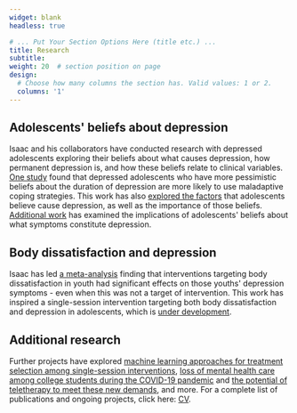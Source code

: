 ```yaml
---
widget: blank
headless: true

# ... Put Your Section Options Here (title etc.) ...
title: Research
subtitle:
weight: 20  # section position on page
design:
  # Choose how many columns the section has. Valid values: 1 or 2.
  columns: '1'
---
```


## Adolescents' beliefs about depression
Isaac and his collaborators have conducted research with depressed adolescents exploring their beliefs about what causes depression, how permanent depression is, and how these beliefs relate to clinical variables. [One study](https://psyarxiv.com/q43pd/) found that depressed adolescents who have more pessimistic beliefs about the duration of depression are more likely to use maladaptive coping strategies. This work has also [explored the factors](https://psyarxiv.com/yf6vq) that adolescents believe cause depression, as well as the importance of those beliefs. [Additional work](https://psyarxiv.com/hs98z) has examined the implications of adolescents' beliefs about what symptoms constitute depression. 

## Body dissatisfaction and depression
Isaac has led [a meta-analysis](https://psyarxiv.com/6rycq) finding that interventions targeting body dissatisfaction in youth had significant effects on those youths' depression symptoms - even when this was not a target of intervention. This work has inspired a single-session intervention targeting both body dissatisfaction and depression in adolescents, which is [under development](https://psyarxiv.com/4ywe5/).

## Additional research
Further projects have explored [machine learning approaches for treatment selection among single-session interventions](https://psyarxiv.com/nekhw/), [loss of mental health care among college students during the COVID-19 pandemic](https://psyarxiv.com/48q7p) and [the potential of teletherapy to meet these new demands](https://psyarxiv.com/8unfx/), and more. For a complete list of publications and ongoing projects, click here: [CV](https://www.isaacahuvia.com/media/Isaac%20Ahuvia%20CV.pdf).
